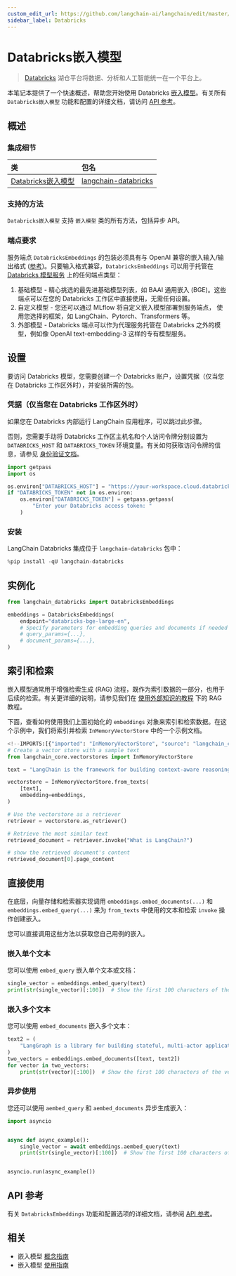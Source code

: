 ```yaml
---
custom_edit_url: https://github.com/langchain-ai/langchain/edit/master/docs/docs/integrations/text_embedding/databricks.ipynb
sidebar_label: Databricks
---
```

# Databricks嵌入模型

> [Databricks](https://www.databricks.com/) 湖仓平台将数据、分析和人工智能统一在一个平台上。

本笔记本提供了一个快速概述，帮助您开始使用 Databricks [嵌入模型](/docs/concepts/#embedding-models)。有关所有 `Databricks嵌入模型` 功能和配置的详细文档，请访问 [API 参考](https://python.langchain.com/api_reference/community/embeddings/langchain_community.embeddings.databricks.DatabricksEmbeddings.html)。



## 概述
### 集成细节

| 类 | 包名 |
| :--- | :--- |
| [Databricks嵌入模型](https://api.python.langchain.com/en/latest/embeddings/langchain_databricks.embeddings.DatabricksEmbeddings.html) | [langchain-databricks](https://api.python.langchain.com/en/latest/databricks_api_reference.html) |

### 支持的方法

`Databricks嵌入模型` 支持 `嵌入模型` 类的所有方法，包括异步 API。


### 端点要求

服务端点 `DatabricksEmbeddings` 的包装必须具有与 OpenAI 兼容的嵌入输入/输出格式 ([参考](https://mlflow.org/docs/latest/llms/deployments/index.html#embeddings))。只要输入格式兼容，`DatabricksEmbeddings` 可以用于托管在 [Databricks 模型服务](https://docs.databricks.com/en/machine-learning/model-serving/index.html) 上的任何端点类型：

1. 基础模型 - 精心挑选的最先进基础模型列表，如 BAAI 通用嵌入 (BGE)。这些端点可以在您的 Databricks 工作区中直接使用，无需任何设置。
2. 自定义模型 - 您还可以通过 MLflow 将自定义嵌入模型部署到服务端点，
使用您选择的框架，如 LangChain、Pytorch、Transformers 等。
3. 外部模型 - Databricks 端点可以作为代理服务托管在 Databricks 之外的模型，例如像 OpenAI text-embedding-3 这样的专有模型服务。


## 设置

要访问 Databricks 模型，您需要创建一个 Databricks 账户，设置凭据（仅当您在 Databricks 工作区外时），并安装所需的包。

### 凭据（仅当您在 Databricks 工作区外时）

如果您在 Databricks 内部运行 LangChain 应用程序，可以跳过此步骤。

否则，您需要手动将 Databricks 工作区主机名和个人访问令牌分别设置为 `DATABRICKS_HOST` 和 `DATABRICKS_TOKEN` 环境变量。有关如何获取访问令牌的信息，请参见 [身份验证文档](https://docs.databricks.com/en/dev-tools/auth/index.html#databricks-personal-access-tokens)。


```python
import getpass
import os

os.environ["DATABRICKS_HOST"] = "https://your-workspace.cloud.databricks.com"
if "DATABRICKS_TOKEN" not in os.environ:
    os.environ["DATABRICKS_TOKEN"] = getpass.getpass(
        "Enter your Databricks access token: "
    )
```

### 安装

LangChain Databricks 集成位于 `langchain-databricks` 包中：


```python
%pip install -qU langchain-databricks
```

## 实例化


```python
from langchain_databricks import DatabricksEmbeddings

embeddings = DatabricksEmbeddings(
    endpoint="databricks-bge-large-en",
    # Specify parameters for embedding queries and documents if needed
    # query_params={...},
    # document_params={...},
)
```

## 索引和检索

嵌入模型通常用于增强检索生成 (RAG) 流程，既作为索引数据的一部分，也用于后续的检索。有关更详细的说明，请参见我们在 [使用外部知识的教程](/docs/tutorials/#working-with-external-knowledge) 下的 RAG 教程。

下面，查看如何使用我们上面初始化的 `embeddings` 对象来索引和检索数据。在这个示例中，我们将索引并检索 `InMemoryVectorStore` 中的一个示例文档。


```python
<!--IMPORTS:[{"imported": "InMemoryVectorStore", "source": "langchain_core.vectorstores", "docs": "https://python.langchain.com/api_reference/core/vectorstores/langchain_core.vectorstores.in_memory.InMemoryVectorStore.html", "title": "DatabricksEmbeddings"}]-->
# Create a vector store with a sample text
from langchain_core.vectorstores import InMemoryVectorStore

text = "LangChain is the framework for building context-aware reasoning applications"

vectorstore = InMemoryVectorStore.from_texts(
    [text],
    embedding=embeddings,
)

# Use the vectorstore as a retriever
retriever = vectorstore.as_retriever()

# Retrieve the most similar text
retrieved_document = retriever.invoke("What is LangChain?")

# show the retrieved document's content
retrieved_document[0].page_content
```

## 直接使用

在底层，向量存储和检索器实现调用 `embeddings.embed_documents(...)` 和 `embeddings.embed_query(...)` 来为 `from_texts` 中使用的文本和检索 `invoke` 操作创建嵌入。

您可以直接调用这些方法以获取您自己用例的嵌入。

### 嵌入单个文本

您可以使用 `embed_query` 嵌入单个文本或文档：


```python
single_vector = embeddings.embed_query(text)
print(str(single_vector)[:100])  # Show the first 100 characters of the vector
```

### 嵌入多个文本

您可以使用 `embed_documents` 嵌入多个文本：


```python
text2 = (
    "LangGraph is a library for building stateful, multi-actor applications with LLMs"
)
two_vectors = embeddings.embed_documents([text, text2])
for vector in two_vectors:
    print(str(vector)[:100])  # Show the first 100 characters of the vector
```

### 异步使用

您还可以使用 `aembed_query` 和 `aembed_documents` 异步生成嵌入：



```python
import asyncio


async def async_example():
    single_vector = await embeddings.aembed_query(text)
    print(str(single_vector)[:100])  # Show the first 100 characters of the vector


asyncio.run(async_example())
```

## API 参考

有关 `DatabricksEmbeddings` 功能和配置选项的详细文档，请参阅 [API 参考](https://python.langchain.com/api_reference/community/embeddings/langchain_community.embeddings.databricks.DatabricksEmbeddings.html)。



## 相关

- 嵌入模型 [概念指南](/docs/concepts/#embedding-models)
- 嵌入模型 [使用指南](/docs/how_to/#embedding-models)
